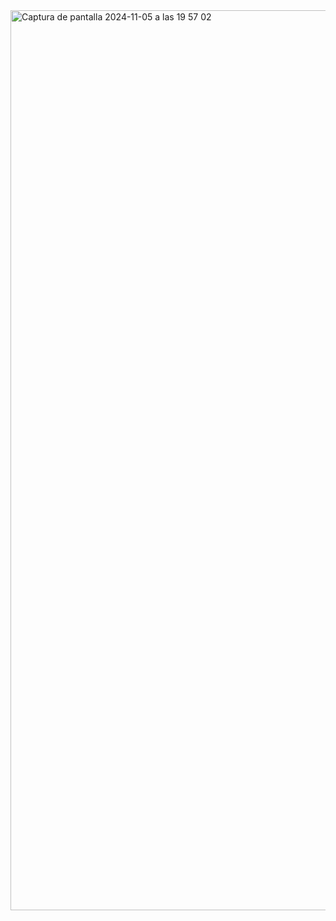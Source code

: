 <img width="1440" alt="Captura de pantalla 2024-11-05 a las 19 57 02" src="https://github.com/user-attachments/assets/bdd37e85-6409-4449-8c80-bfb60cc2207f">
